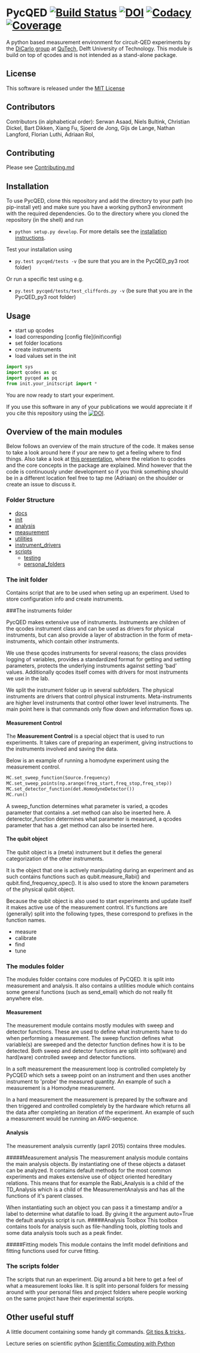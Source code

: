 # PycQED [![Build Status](https://travis-ci.org/DiCarloLab-Delft/PycQED_py3.svg?branch=master)](https://travis-ci.org/DiCarloLab-Delft/PycQED_py3) [![DOI](https://zenodo.org/badge/49057179.svg)](https://zenodo.org/badge/latestdoi/49057179) [![Codacy](https://api.codacy.com/project/badge/Grade/1266308dd9b84d7b933c2b46804aeb12)](https://www.codacy.com/app/AdriaanOrganization/PycQED_py3?utm_source=github.com&utm_medium=referral&utm_content=DiCarloLab-Delft/PycQED_py3&utm_campaign=badger) [![Coverage](https://api.codacy.com/project/badge/Coverage/1266308dd9b84d7b933c2b46804aeb12)](https://www.codacy.com/app/AdriaanOrganization/PycQED_py3?utm_source=github.com&utm_medium=referral&utm_content=DiCarloLab-Delft/PycQED_py3&utm_campaign=Badge_Coverage)

A python based measurement environment for circuit-QED experiments by the [DiCarlo group](http://dicarlolab.tudelft.nl/) at [QuTech](http://qutech.nl/), Delft University of Technology.
This module is build on top of qcodes and is not intended as a stand-alone package.

## License
This software is released under the [MIT License](LICENSE.md)

## Contributors
Contributors (in alphabetical order):
Serwan Asaad,
Niels Bultink,
Christian Dickel,
Bart Dikken,
Xiang Fu,
Sjoerd de Jong,
Gijs de Lange,
Nathan Langford,
Florian Luthi,
Adriaan Rol,

## Contributing
Please see [Contributing.md](.github/CONTRIBUTING.md)

## Installation

To use PycQED, clone this repository and add the directory to your path (no pip-install yet) and make sure you have a working python3 environment with the required dependencies.
Go to the directory where you cloned the repository (in the shell) and run
* `python setup.py develop`.
For more details see the [installation instructions](docs/install.md).

Test your installation using
* `py.test pycqed/tests -v`
(be sure that you are in the PycQED_py3 root folder)

Or run a specific test using e.g.
* `py.test pycqed/tests/test_cliffords.py -v`
(be sure that you are in the PycQED_py3 root folder)

## Usage

+ start up qcodes
+ load corresponding [config file](init\config\)
+ set folder locations
+ create instruments
+ load values set in the init

```python
import sys
import qcodes as qc
import pycqed as pq
from init.your_initscript import *
```

You are now ready to start your experiment.

If you use this software in any of your publications we would appreciate it if you cite this repository using the [![DOI](https://zenodo.org/badge/49057179.svg)](https://zenodo.org/badge/latestdoi/49057179).

## Overview of the main modules
Below follows an overview of the main structure of the code. It makes sense to take a look around here if your are new to get a feeling where to find things.
Also take a look at [this presentation](docs/160714_qcodes_meetup.pdf), where the relation to qcodes and the core concepts in the package are explained.
Mind however that the code is continuously under development so if you think something should be in a different location feel free to tap me (Adriaan) on the shoulder or create an issue to discuss it.

### Folder Structure
+ [docs](docs/)
+ [init](init/)
+ [analysis](analysis/)
+ [measurement](measurement/)
+ [utilities](utilities/)
+ [instrument_drivers](instrument_drivers/)
+ [scripts](scripts/)
    + [testing](scripts/testing/)
    + [personal_folders](scripts/personal_folders/)


### The init folder
Contains script that are to be used when seting up an experiment. Used to store configuration info and create instruments.

###The instruments folder

PycQED makes extensive use of instruments. Instruments are children of the qcodes instrument class and can be used as drivers for physical instruments,
but can also provide a layer of abstraction in the form of meta-instruments, which contain other instruments.

We use these qcodes instruments for several reasons; the class provides logging of variables, provides a standardized format for getting and setting parameters, protects the underlying instruments against setting 'bad' values. Additionally qcodes itself comes with drivers for most instruments we use in the lab.

We split the instrument folder up in several subfolders. The physical instruments are drivers that control physical instruments. Meta-instruments are higher level instruments that control other lower level instruments. The main point here is that commands only flow down and information flows up.

#### Measurement Control
The **Measurement Control** is a special object that is used to run experiments. It takes care of preparing an experiment, giving instructions to the instruments involved and saving the data.

Below is an example of running a homodyne experiment using the measurement control.

```python
MC.set_sweep_function(Source.frequency)
MC.set_sweep_points(np.arange(freq_start,freq_stop,freq_step))
MC.set_detector_function(det.HomodyneDetector())
MC.run()
```

A sweep_function determines what parameter is varied, a qcodes parameter that contains a .set method can also be inserted here.
A deterector_function determines what parameter is measrued, a qcodes parameter that has a .get method can also be inserted here.

#### The qubit object
The qubit object is a (meta) instrument but it defies the general categorization of the other instruments.

It is the object that one is actively manipulating during an experiment and as such contains functions such as qubit.measure_Rabi() and qubit.find_frequency_spec(). It is also used to store the known parameters of the physical qubit object.

Because the qubit object is also used to start experiments and update itself it makes active use of the measurement control.
It's functions are (generally) split into the following types, these correspond to prefixes in the function names.
* measure
* calibrate
* find
* tune

### The modules folder
The modules folder contains core modules of PyCQED. It is split into measurement and analysis. It also contains a utilities module which contains some general functions (such as send_email) which do not really fit anywhere else.

#### Measurement

The measurement module contains mostly modules with sweep and detector functions. These are used to define what instruments have to do when performing a measurement.
The sweep function defines what variable(s) are sweeped and the detector function defines how it is to be detected. Both sweep and detector functions are split into soft(ware) and hard(ware) controlled sweep and detector functions.

In a soft measurement the measurement loop is controlled completely by PyCQED which sets a sweep point on an instrument and then uses another instrument to 'probe' the measured quantity. An example of such a measurement is a Homodyne measurement.

In a hard measurement the measurement is prepared by the software and then triggered and controlled completely by the hardware which returns all the data after completing an iteration of the experiment. An example of such a measurement would be running an AWG-sequence.

#### Analysis
The measurement analysis currently (april 2015) contains three modules.

#####Measurement analysis
The measurement analysis module contains the main analysis objects. By instantiating one of these objects a dataset can be analyzed. It contains default methods for the most common experiments and makes extensive use of object oriented hereditary relations. This means that for example the Rabi_Analysis is a child of the TD_Analysis which is a child of the MeasurementAnalysis and has all the functions of it's parent classes.

When instantiating such an object you can pass it a timestamp and/or a label to determine what datafile to load. By giving it the argument auto=True the default analysis script is run.
#####Analysis Toolbox
This toolbox contains tools for analysis such as file-handling tools, plotting tools and some data analysis tools such as a peak finder.

#####Fitting models
This module contains the lmfit model definitions and fitting functions used for curve fitting.

### The scripts folder
The scripts that run an experiment. Dig around a bit here to get a feel of what a measurement looks like.
It is split into personal folders for messing around with your personal files and project folders where people working on the same project have their experimental scripts.

## Other useful stuff
A little document containing some handy git commands.
[Git tips & tricks ](docs/git_tips_and_tricks.md).

Lecture series on scientific python
[Scientific Computing with Python](https://github.com/jrjohansson/scientific-python-lectures)
